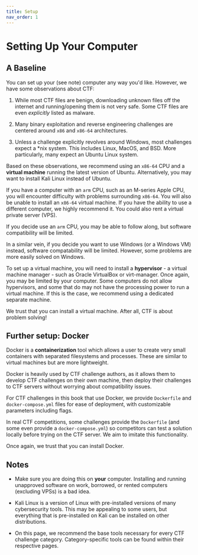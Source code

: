 ```yaml
---
title: Setup
nav_order: 1
---
```


# Setting Up Your Computer

## A Baseline

You can set up your (see note) computer any way you'd like. However, we have
some observations about CTF:

1. While most CTF files are benign, downloading unknown files off the internet
   and running/opening them is not very safe. Some CTF files are even
   *explicitly* listed as malware.

2. Many binary exploitation and reverse engineering challenges are centered
   around `x86` and `x86-64` architectures.

3. Unless a challenge explicitly revolves around Windows, most challenges
   expect a *nix system. This includes Linux, MacOS, and BSD. More particularly,
   many expect an Ubuntu Linux system.

Based on these observations, we recommend using an `x86-64` CPU and a **virtual
machine** running the latest version of Ubuntu. Alternatively, you may want to
install Kali Linux instead of Ubuntu.

If you have a computer with an `arm` CPU, such as an M-series Apple CPU, you
will encounter difficulty with problems surrounding `x86-64`. You will also be
unable to install an `x86-64` virtual machine. If you have the ability to use a
different computer, we highly recommend it. You could also rent a virtual
private server (VPS).

If you decide use an `arm` CPU, you may be able to follow along, but software
compatibility will be limited. 

In a similar vein, if you decide you want to use Windows (or a Windows VM)
instead, software compatability will be limited. However, some problems are
more easily solved on Windows.

To set up a virtual machine, you will need to install a **hypervisor** - a
virtual machine manager - such as Oracle VirtualBox or virt-manager. Once again,
you may be limited by your computer. Some computers do not allow hypervisors,
and some that do may not have the processing power to run a virtual machine. If
this is the case, we recommend using a dedicated separate machine.

We trust that you can install a virtual machine. After all, CTF is about
problem solving!

## Further setup: Docker

Docker is a **containerization** tool which allows a user to create very
small containers with separated filesystems and processes. These are similar
to virtual machines but are more lightweight.

Docker is heavily used by CTF challenge authors, as it allows them to develop
CTF challenges on their own machine, then deploy their challenges to CTF
servers without worrying about compatibility issues.

For CTF challenges in this book that use Docker, we provide `Dockerfile` and
`docker-compose.yml` files for ease of deployment, with customizable parameters
including flags.

In real CTF competitions, some challenges provide the `Dockerfile` (and some
even provide a `docker-compose.yml`) so competitors can test a solution locally
before trying on the CTF server. We aim to imitate this functionality.

Once again, we trust that you can install Docker.

## Notes

- Make sure you are doing this on **your** computer. Installing and running
  unapproved software on work, borrowed, or rented computers (excluding VPSs)
  is a bad idea.

- Kali Linux is a version of Linux with pre-installed versions of many
  cybersecurity tools. This may be appealing to some users, but everything that
  is pre-installed on Kali can be installed on other distributions.

- On this page, we recommend the base tools necessary for every CTF challenge
  category. Category-specific tools can be found within their respective pages.
